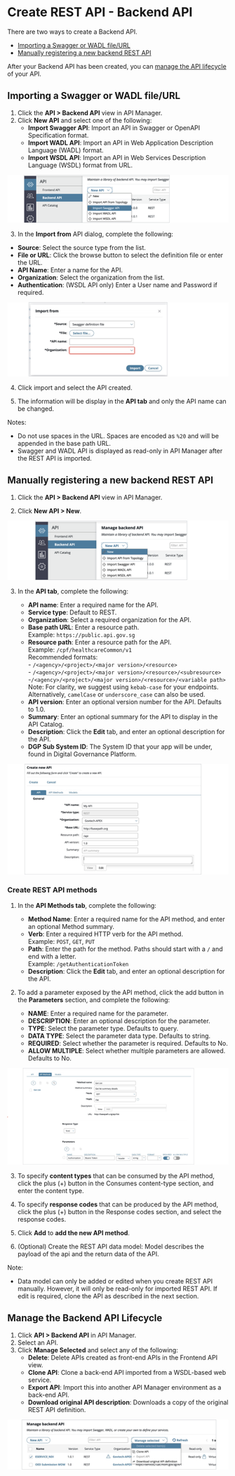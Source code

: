 # Create REST API - Backend API

There are two ways to create a Backend API. 
- [Importing a Swagger or WADL file/URL](#importing-a-swagger-or-wadl-fileurl)
- [Manually registering a new backend REST API](#manually-registering-a-new-backend-rest-api)

After your Backend API has been created, you can [manage the API lifecycle](#manage-the-backend-api-lifecycle) of your API.

## Importing a Swagger or WADL file/URL

1. Click the **API > Backend API** view in API Manager.
2. Click **New API** and select one of the following:
   - **Import Swagger API**: Import an API in Swagger or OpenAPI Specification format.
   - **Import WADL API**: Import an API in Web Application Description Language (WADL) format.
   - **Import WSDL API**: Import an API in Web Services Description Language (WSDL) format from URL.

![import-dialog](./_assets/create-api/import-dialog.png)

3. In the **Import from** API dialog, complete the following:

- **Source**: Select the source type from the list.
- **File or URL**: Click the browse button to select the definition file or enter the URL.
- **API Name**: Enter a name for the API.
- **Organization**: Select the organization from the list.
- **Authentication**: (WSDL API only) Enter a User name and Password if required.

![backend-api](./_assets/create-api/backend-api.jpg)

4. Click import and select the API created.

5. The information will be display in the **API tab** and only the API name can be changed.

Notes:

- Do not use spaces in the URL. Spaces are encoded as `%20` and will be appended in the base path URL.
- Swagger and WADL API is displayed as read-only in API Manager after the REST API is imported.

## Manually registering a new backend REST API

1. Click the **API > Backend API** view in API Manager.

2. Click **New API > New**.

![manual-import](./_assets/create-api/manual-import.png)

3. In the **API tab**, complete the following:

   - **API name**: Enter a required name for the API.
   - **Service type**: Default to REST.
   - **Organization**: Select a required organization for the API.
   - **Base path URL**: Enter a resource path. 
      <br>Example: `https://public.api.gov.sg`
   - **Resource path**: Enter a resource path for the API. 
      <br>Example: `/cpf/healthcareCommon/v1` 
      <br>Recommended formats:
      <br>- `/<agency>/<project>/<major version>/<resource>`<br>- `/<agency>/<project>/<major version>/<resource>/<subresource>`<br>-`/<agency>/<project>/<major version>/<resource>/<variable path>`
       <br>Note: For clarity, we suggest using `kebab-case` for your endpoints. Alternatively, `camelCase` or `underscore_case` can also be used.
   - **API version**: Enter an optional version number for the API. Defaults to 1.0.
   - **Summary**: Enter an optional summary for the API to display in the API Catalog.
   - **Description**: Click the **Edit** tab, and enter an optional description for the API.
   - **DGP Sub System ID**: The System ID that your app will be under, found in Digital Governance Platform.


![api-tab](./_assets/create-api/api-tab.jpg)

### Create REST API methods

1. In the **API Methods tab**, complete the following:

   - **Method Name**: Enter a required name for the API method, and enter an optional Method summary.
   - **Verb**: Enter a required HTTP verb for the API method. 
   <br>Example: `POST`, `GET`, `PUT`
   - **Path**: Enter the path for the method. Paths should start with a `/` and end with a letter.
   <br>Example: `/getAuthenticationToken`
   - **Description**: Click the **Edit** tab, and enter an optional description for the API.

2. To add a parameter exposed by the API method, click the add button in the **Parameters** section, and complete the following:

   - **NAME**: Enter a required name for the parameter.
   - **DESCRIPTION**: Enter an optional description for the parameter.
   - **TYPE**: Select the parameter type. Defaults to query.
   - **DATA TYPE**: Select the parameter data type. Defaults to string.
   - **REQUIRED**: Select whether the parameter is required. Defaults to No.
   - **ALLOW MULTIPLE**: Select whether multiple parameters are allowed. Defaults to No.

![api-method-tab](./_assets/create-api/api-method-tab.jpg)

3. To specify **content types** that can be consumed by the API method, click the plus (+) button in the Consumes content-type section, and enter the content type.

4. To specify **response codes** that can be produced by the API method, click the plus (+) button in the Response codes section, and select the response codes.

5. Click **Add** to **add the new API method**.

6. (Optional) Create the REST API data model: Model describes the payload of the api and the return data of the API.

Note:
- Data model can only be added or edited when you create REST API manually. However, it will only be read-only for imported REST API. If edit is required, clone the API as described in the next section.

## Manage the Backend API Lifecycle

1. Click **API > Backend API** in API Manager.
2. Select an API.
2. Click **Manage Selected** and select any of the following:
   - **Delete**: Delete APIs created as front-end APIs in the Frontend API view.
   - **Clone API**: Clone a back-end API imported from a WSDL-based web service.
   - **Export API**: Import this into another API Manager environment as a back-end API.
   - **Download original API description**: Downloads a copy of the original REST API definition.

![api-lifecycle](./_assets/create-api/api-lifecycle.jpg)
